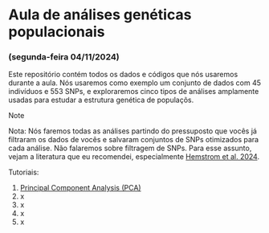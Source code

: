 # Aula de análises genéticas populacionais
### (segunda-feira 04/11/2024)


Este repositório contém todos os dados e códigos que nós usaremos durante a aula. Nós usaremos como exemplo um conjunto de dados com 45 indivíduos e 553 SNPs, e exploraremos cinco tipos de análises amplamente usadas para estudar a estrutura genética de populaçõs.


> [!NOTE]
> Nota: Nós faremos todas as análises partindo do pressuposto que vocês já filtraram os dados de vocês e salvaram conjuntos de SNPs otimizados para cada análise. Não falaremos sobre filtragem de SNPs. Para esse assunto, vejam a literatura que eu recomendei, especialmente [Hemstrom et al. 2024](https://doi.org/10.1038/s41576-024-00738-6).


Tutoriais:
1. [Principal Component Analysis (PCA)](https://rafdlima.github.io/aulagenpopmz/vignettes/PCA.html)
2. x
3. x
4. x
5. x
